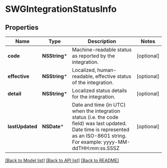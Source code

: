 # SWGIntegrationStatusInfo

## Properties
Name | Type | Description | Notes
------------ | ------------- | ------------- | -------------
**code** | **NSString*** | Machine-readable status as reported by the integration. | [optional] 
**effective** | **NSString*** | Localized, human-readable, effective status of the integration. | [optional] 
**detail** | **NSString*** | Localized status details for the integration. | [optional] 
**lastUpdated** | **NSDate*** | Date and time (in UTC) when the integration status (i.e. the code field) was last updated. Date time is represented as an ISO-8601 string. For example: yyyy-MM-ddTHH:mm:ss.SSSZ | [optional] 

[[Back to Model list]](../README.md#documentation-for-models) [[Back to API list]](../README.md#documentation-for-api-endpoints) [[Back to README]](../README.md)


